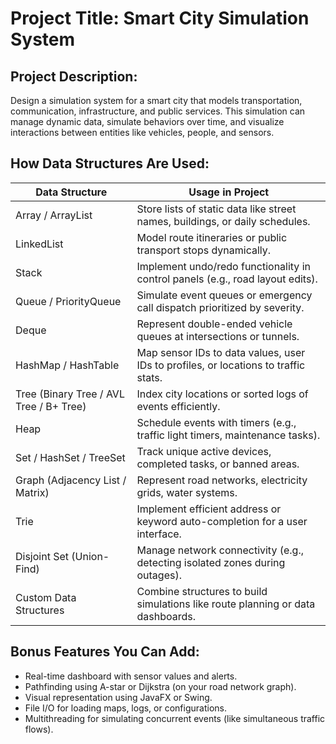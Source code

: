 # Project Title: Smart City Simulation System

## Project Description:

Design a simulation system for a smart city that models transportation, communication, infrastructure, and public services. This simulation can manage dynamic data, simulate behaviors over time, and visualize interactions between entities like vehicles, people, and sensors.

## How Data Structures Are Used:

| Data Structure                          | Usage in Project                                                                    |
| --------------------------------------- | ----------------------------------------------------------------------------------- |
| Array / ArrayList                       | Store lists of static data like street names, buildings, or daily schedules.        |
| LinkedList                              | Model route itineraries or public transport stops dynamically.                      |
| Stack                                   | Implement undo/redo functionality in control panels (e.g., road layout edits).      |
| Queue / PriorityQueue                   | Simulate event queues or emergency call dispatch prioritized by severity.           |
| Deque                                   | Represent double-ended vehicle queues at intersections or tunnels.                  |
| HashMap / HashTable                     | Map sensor IDs to data values, user IDs to profiles, or locations to traffic stats. |
| Tree (Binary Tree / AVL Tree / B+ Tree) | Index city locations or sorted logs of events efficiently.                          |
| Heap                                    | Schedule events with timers (e.g., traffic light timers, maintenance tasks).        |
| Set / HashSet / TreeSet                 | Track unique active devices, completed tasks, or banned areas.                      |
| Graph (Adjacency List / Matrix)         | Represent road networks, electricity grids, water systems.                          |
| Trie                                    | Implement efficient address or keyword auto-completion for a user interface.        |
| Disjoint Set (Union-Find)               | Manage network connectivity (e.g., detecting isolated zones during outages).        |
| Custom Data Structures                  | Combine structures to build simulations like route planning or data dashboards.     |

## Bonus Features You Can Add:

- Real-time dashboard with sensor values and alerts.
- Pathfinding using A-star or Dijkstra (on your road network graph).
- Visual representation using JavaFX or Swing.
- File I/O for loading maps, logs, or configurations.
- Multithreading for simulating concurrent events (like simultaneous traffic flows).
